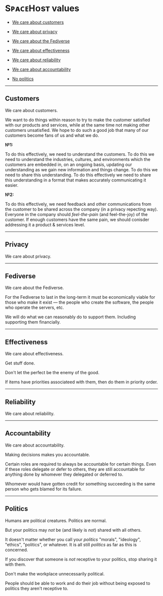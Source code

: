 # SᴘᴀᴄᴇHᴏsᴛ values

* [We care about customers](#customers)

* [We care about privacy](#privacy)

* [We care about the Fediverse](#fediverse)

* [We care about effectiveness](#effectiveness)

* [We care about reliability](#reliability)

* [We care about accountability](#accountability)

* [No politics](#politics)

---

## Customers

We care about customers.

We want to do things within reason to try to make the customer satisfied with our products and services, while at the same time not making other customers unsatisfied.
We hope to do such a good job that many of our customers become fans of us and what we do.

**№1:**

To do this effectively, we need to understand the customers.
To do this we need to understand the industries, cultures, and environments which the customers are embedded in, on an ongoing basis, updating our understanding as we gain new information and things change.
To do this we need to share this understanding.
To do this effectively we need to share this understanding in a format that makes accurately communicating it easier.

**№2:**

To do this effectively, we need feedback and other communications from the customer to be shared across the company (in a privacy repecting way).
Everyone in the company should _feel-the-pain_ (and feel-the-joy) of the customer.
If enough customers have the same pain, we should conisder addressing it a product & services level.

---

## Privacy

We care about privacy.



---

## Fediverse

We care about the Fediverse.

For the Fediverse to last in the long-term it must be economically viable for those who make it exist — the people who create the software, the people who operate the servers, etc.

We will do what we can reasonably do to support them.
Including supporting them financially.

---

## Effectiveness

We care about effectiveness.

Get stuff done.

Don't let the perfect be the enemy of the good.

If items have priorities associateed with them, then do them in priority order.

---

## Reliability

We care about reliability.

---

## Accountability

We care about accountability.

Making decisions makes you accountable.

Certain roles are required to always be accountable for certain things.
Even if these roles delegate or defer to others, they are still accountable for anything done by whomever they delegated or deferred to.

Whomever would have gotten credit for something succeeding is the same person who gets blamed for its failure.

---

## Politics

Humans are political creatures.
Politics are normal.

But your politics may _not_ be (and likely is _not_) shared with all others.

It doesn't matter whether you call your _politics_ "morals", "ideology", "ethics", "politics", or whatever.
It is all still _politics_ as far as this is concerned.

If you discover that someone is _not_ receptive to your politics, stop sharing it with them.

Don't make the workplace unnecessarily political.

People should be able to work and do their job without being exposed to politics they aren't receptive to.
